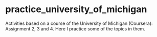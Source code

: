 # practice_university_of_michigan

Activities based on a course of the University of Michigan (Coursera): Assignment 2, 3 and 4. Here I practice some of the topics in them.
